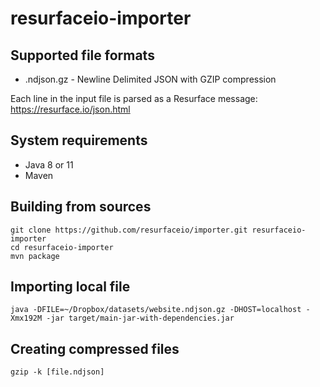 # resurfaceio-importer

## Supported file formats

* .ndjson.gz - Newline Delimited JSON with GZIP compression

Each line in the input file is parsed as a Resurface message:
https://resurface.io/json.html

## System requirements

* Java 8 or 11
* Maven

## Building from sources

```
git clone https://github.com/resurfaceio/importer.git resurfaceio-importer
cd resurfaceio-importer
mvn package
```

## Importing local file

```
java -DFILE=~/Dropbox/datasets/website.ndjson.gz -DHOST=localhost -Xmx192M -jar target/main-jar-with-dependencies.jar
```

## Creating compressed files

```
gzip -k [file.ndjson]
```